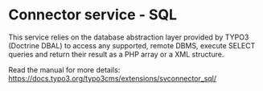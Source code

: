 # Connector service - SQL

This service relies on the database abstraction layer provided by TYPO3
(Doctrine DBAL) to access any supported, remote DBMS,
execute SELECT queries and return their result as a PHP array or a XML structure.

Read the manual for more details: https://docs.typo3.org/typo3cms/extensions/svconnector_sql/
